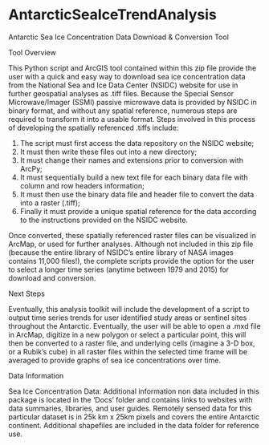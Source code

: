 # AntarcticSeaIceTrendAnalysis

Antarctic Sea Ice Concentration Data Download & Conversion Tool

Tool Overview

This Python script and ArcGIS tool contained within this zip file provide the user with a quick and 
easy way to download sea ice concentration data from the National Sea and Ice Data Center (NSIDC) 
website for use in further geospatial analyses as .tiff files. Because the Special Sensor 
Microwave/Imager (SSMI) passive microwave data is provided by NSIDC in binary format, and without any 
spatial reference, numerous steps are required to transform it into a usable format. Steps involved in 
this process of developing the spatially referenced .tiffs include:

1) The script must first access the data repository on the NSIDC website;
2) It must then write these files out into a new directory;
3) It must change their names and extensions prior to conversion with ArcPy;
4) It must sequentially build a new text file for each binary data file with column and row headers 
information;
5) It must then use the binary data file and header file to convert the data into a raster (.tiff);
6) Finally it must provide a unique spatial reference for the data according to the instructions provided 
on the NSIDC website.

Once converted, these spatially referenced raster files can be visualized in ArcMap, or used for further 
analyses. Although not included in this zip file (because the entire library of NSIDC’s entire library of 
NASA images contains 11,000 files!), the complete scripts provide the option for the user to select a 
longer time series (anytime between 1979 and 2015) for download and conversion.

Next Steps

Eventually, this analysis toolkit will include the development of a script to output time series trends 
for user identified study areas or sentinel sites throughout the Antarctic. Eventually, the user will be 
able to open a .mxd file in ArcMap, digitize in a new polygon or select a particular point, this will then 
be converted to a raster file, and underlying cells (imagine a 3-D box, or a Rubik’s cube) in all raster 
files within the selected time frame will be averaged to provide graphs of sea ice concentrations over time.

Data Information

Sea Ice Concentration Data: Additional information non data included in this package is located in the ‘Docs’ 
folder and contains links to websites with data summaries, libraries, and user guides. Remotely sensed data 
for this particular dataset is in 25k km x 25km pixels and covers the entire Antarctic continent. Additional 
shapefiles are included in the data folder for reference use.